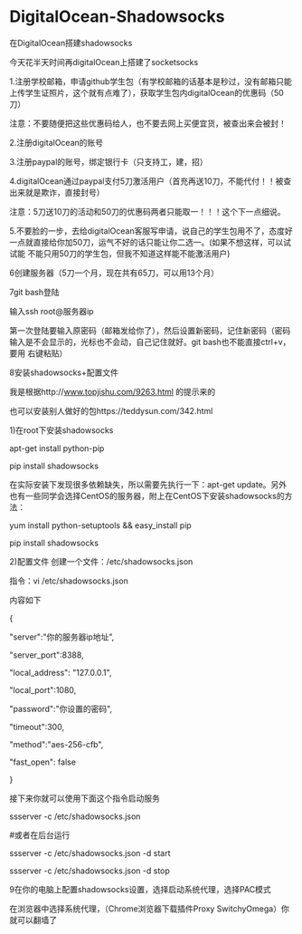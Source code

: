 # DigitalOcean-Shadowsocks
在DigitalOcean搭建shadowsocks

今天花半天时间再digitalOcean上搭建了socketsocks

1.注册学校邮箱，申请github学生包（有学校邮箱的话基本是秒过，没有邮箱只能上传学生证照片，这个就有点难了），获取学生包内digitalOcean的优惠码（50刀）

注意：不要随便把这些优惠码给人，也不要去网上买便宜货，被查出来会被封！

2.注册digitalOcean的账号

3.注册paypal的账号，绑定银行卡（只支持工，建，招）

4.digitalOcean通过paypal支付5刀激活用户（首充再送10刀，不能代付！！被查出来就是欺诈，直接封号）

注意：5刀送10刀的活动和50刀的优惠码两者只能取一！！！这个下一点细说。

5.不要脸的一步，去给digitalOcean客服写申请，说自己的学生包用不了，态度好一点就直接给你加50刀，运气不好的话只能让你二选一。(如果不想这样，可以试试能
不能只用50刀的学生包，但我不知道这样能不能激活用户)

6创建服务器（5刀一个月，现在共有65刀，可以用13个月）

7git bash登陆

输入ssh root@服务器ip

第一次登陆要输入原密码（邮箱发给你了），然后设置新密码，记住新密码（密码输入是不会显示的，光标也不会动，自己记住就好。git bash也不能直接ctrl+v，要用
右键粘贴）

8安装shadowsocks+配置文件

我是根据http://www.topjishu.com/9263.html 的提示来的

也可以安装别人做好的包https://teddysun.com/342.html

1)在root下安装shadowsocks

apt-get install python-pip

pip install shadowsocks

在实际安装下发现很多依赖缺失，所以需要先执行一下：apt-get update。另外也有一些同学会选择CentOS的服务器，附上在CentOS下安装shadowsocks的方法：

yum install python-setuptools &amp;&amp; easy_install pip

pip install shadowsocks

2)配置文件
创建一个文件：/etc/shadowsocks.json

指令：vi /etc/shadowsocks.json

内容如下

{

 "server":"你的服务器ip地址",
 
 "server_port":8388,
 
 "local_address": "127.0.0.1",
 
 "local_port":1080,
 
 "password":"你设置的密码",
 
 "timeout":300,
 
 "method":"aes-256-cfb",
 
 "fast_open": false
 
}

接下来你就可以使用下面这个指令启动服务

ssserver -c /etc/shadowsocks.json

#或者在后台运行

ssserver -c /etc/shadowsocks.json -d start

ssserver -c /etc/shadowsocks.json -d stop

9在你的电脑上配置shadowsocks设置，选择启动系统代理，选择PAC模式

在浏览器中选择系统代理，（Chrome浏览器下载插件Proxy SwitchyOmega）你就可以翻墙了
